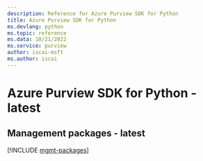 ```yaml
---
description: Reference for Azure Purview SDK for Python
title: Azure Purview SDK for Python
ms.devlang: python
ms.topic: reference
ms.data: 10/21/2022
ms.service: purview
author: iscai-msft
ms.author: iscai
---
```

# Azure Purview SDK for Python - latest

## Management packages - latest
[!INCLUDE [mgmt-packages](purview-mgmt-index.md)]